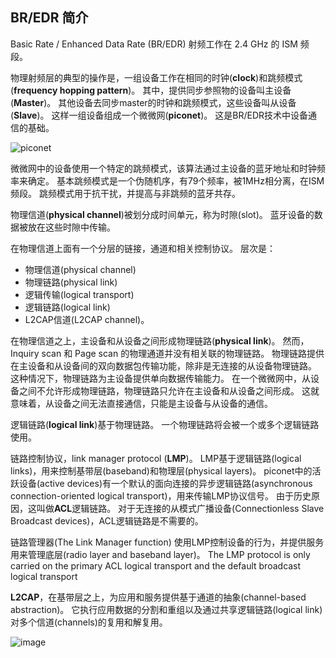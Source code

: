 
## BR/EDR 简介

Basic Rate / Enhanced Data Rate (BR/EDR) 射频工作在 2.4 GHz 的 ISM 频段。

物理射频层的典型的操作是，一组设备工作在相同的时钟(**clock**)和跳频模式(**frequency hopping pattern**)。
其中，提供同步参照物的设备叫主设备(**Master**)。
其他设备去同步master的时钟和跳频模式，这些设备叫从设备(**Slave**)。
这样一组设备组成一个微微网(**piconet**)。
这是BR/EDR技术中设备通信的基础。

![piconet](https://upload.wikimedia.org/wikipedia/commons/thumb/8/81/BluetoothPiconet-de.svg/304px-BluetoothPiconet-de.svg.png)

微微网中的设备使用一个特定的跳频模式，该算法通过主设备的蓝牙地址和时钟频率来确定。
基本跳频模式是一个伪随机序，有79个频率，被1MHz相分离，在ISM频段。
跳频模式用于抗干扰，并提高与非跳频的蓝牙共存。

物理信道(**physical channel**)被划分成时间单元，称为时隙(slot)。
蓝牙设备的数据被放在这些时隙中传输。

在物理信道上面有一个分层的链接，通道和相关控制协议。
层次是：
* 物理信道(physical channel)
* 物理链路(physical link)
* 逻辑传输(logical transport)
* 逻辑链路(logical link)
* L2CAP信道(L2CAP channel)。

在物理信道之上，主设备和从设备之间形成物理链路(**physical link**)。
然而，Inquiry scan 和 Page scan 的物理通道并没有相关联的物理链路。
物理链路提供在主设备和从设备间的双向数据包传输功能，除非是无连接的从设备物理链路。
这种情况下，物理链路为主设备提供单向数据传输能力。
在一个微微网中，从设备之间不允许形成物理链路，物理链路只允许在主设备和从设备之间形成。
这就意味着，从设备之间无法直接通信，只能是主设备与从设备的通信。

逻辑链路(**logical link**)基于物理链路。
一个物理链路将会被一个或多个逻辑链路使用。

链路控制协议，link manager protocol (**LMP**)。
LMP基于逻辑链路(logical links)，用来控制基带层(baseband)和物理层(physical layers)。
piconet中的活跃设备(active devices)有一个默认的面向连接的异步逻辑链路(asynchronous connection-oriented logical transport)，用来传输LMP协议信号。
由于历史原因，这叫做**ACL**逻辑链路。
对于无连接的从模式广播设备(Connectionless Slave Broadcast devices)，ACL逻辑链路是不需要的。

链路管理器(The Link Manager function) 使用LMP控制设备的行为，并提供服务用来管理底层(radio layer and baseband layer)。
The LMP protocol is only carried on the primary ACL logical transport and the default broadcast logical transport

**L2CAP**，在基带层之上，为应用和服务提供基于通道的抽象(channel-based abstraction)。
它执行应用数据的分割和重组以及通过共享逻辑链路(logical link)对多个信道(channels)的复用和解复用。

![image](http://www.rfwireless-world.com/images/bluetooth-protocol-stack.jpg)

